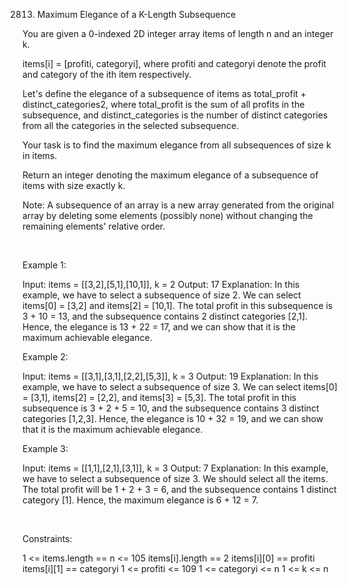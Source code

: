 2813. Maximum Elegance of a K-Length Subsequence

You are given a 0-indexed 2D integer array items of length n and an integer k.

items[i] = [profiti, categoryi], where profiti and categoryi denote the profit and category of the ith item respectively.

Let's define the elegance of a subsequence of items as total_profit + distinct_categories2, where total_profit is the sum of all profits in the subsequence, and distinct_categories is the number of distinct categories from all the categories in the selected subsequence.

Your task is to find the maximum elegance from all subsequences of size k in items.

Return an integer denoting the maximum elegance of a subsequence of items with size exactly k.

Note: A subsequence of an array is a new array generated from the original array by deleting some elements (possibly none) without changing the remaining elements' relative order.

 

Example 1:

Input: items = [[3,2],[5,1],[10,1]], k = 2
Output: 17
Explanation: In this example, we have to select a subsequence of size 2.
We can select items[0] = [3,2] and items[2] = [10,1].
The total profit in this subsequence is 3 + 10 = 13, and the subsequence contains 2 distinct categories [2,1].
Hence, the elegance is 13 + 22 = 17, and we can show that it is the maximum achievable elegance. 


Example 2:

Input: items = [[3,1],[3,1],[2,2],[5,3]], k = 3
Output: 19
Explanation: In this example, we have to select a subsequence of size 3. 
We can select items[0] = [3,1], items[2] = [2,2], and items[3] = [5,3]. 
The total profit in this subsequence is 3 + 2 + 5 = 10, and the subsequence contains 3 distinct categories [1,2,3]. 
Hence, the elegance is 10 + 32 = 19, and we can show that it is the maximum achievable elegance.

Example 3:

Input: items = [[1,1],[2,1],[3,1]], k = 3
Output: 7
Explanation: In this example, we have to select a subsequence of size 3. 
We should select all the items. 
The total profit will be 1 + 2 + 3 = 6, and the subsequence contains 1 distinct category [1]. 
Hence, the maximum elegance is 6 + 12 = 7.  

 

Constraints:

1 <= items.length == n <= 105
items[i].length == 2
items[i][0] == profiti
items[i][1] == categoryi
1 <= profiti <= 109
1 <= categoryi <= n 
1 <= k <= n